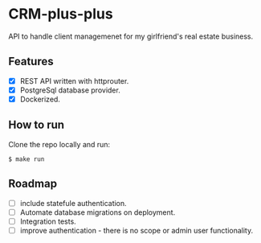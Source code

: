 # CRM-plus-plus
API to handle client managemenet for my girlfriend's real estate business.

## Features
- [X] REST API written with httprouter.
- [X] PostgreSql database provider.
- [X] Dockerized.

## How to run
Clone the repo locally and run:
```shell
$ make run
```

## Roadmap
- [ ] include statefule authentication.
- [ ] Automate database migrations on deployment.
- [ ] Integration tests.
- [ ] improve authentication - there is no scope or admin user functionality.
